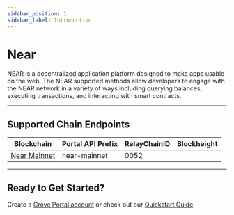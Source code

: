```yaml
---
sidebar_position: 1
sidebar_label: Introduction
---
```


# Near

NEAR is a decentralized application platform designed to make apps usable on the web. The NEAR supported methods allow developers to engage with the NEAR network in a variety of ways including querying balances, executing transactions, and interacting with smart contracts.

---

## Supported Chain Endpoints

| Blockchain                               | Portal API Prefix | RelayChainID | Blockheight |
| ---------------------------------------- | ----------------- | ------------ | ----------- |
| [Near Mainnet](./endpoints/near-mainnet) | near-mainnet      | 0052         |             |

---

## Ready to Get Started?

Create a [Grove Portal account](https://portal.grove.city) or check out our [Quickstart Guide](/guides/getting-started/quickstart).
